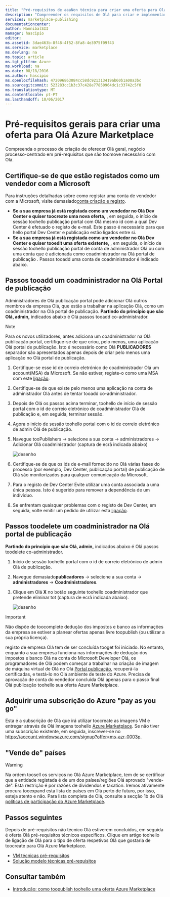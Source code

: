 ```yaml
---
title: "Pré-requisitos de aaaNon técnica para criar uma oferta para Olá Azure Marketplace | Microsoft Docs"
description: "Compreender os requisitos de Olá para criar e implementar uma toohello oferta Azure Marketplace para outros toopurchase."
services: marketplace-publishing
documentationcenter: 
author: HannibalSII
manager: hascipio
editor: 
ms.assetid: 3dae463b-8f48-4f52-8fa8-4e3975f09f43
ms.service: marketplace
ms.devlang: na
ms.topic: article
ms.tgt_pltfrm: Azure
ms.workload: na
ms.date: 08/18/2016
ms.author: hascipio
ms.openlocfilehash: 472096863084cc58dc921313419ab60b1a08a3bc
ms.sourcegitcommit: 523283cc1b3c37c428e77850964dc1c33742c5f0
ms.translationtype: MT
ms.contentlocale: pt-PT
ms.lasthandoff: 10/06/2017
---
```

# <a name="general-prerequisites-for-creating-an-offer-for-hello-azure-marketplace"></a>Pré-requisitos gerais para criar uma oferta para Olá Azure Marketplace
Compreenda o processo de criação de oferecer Olá geral, negócio processo-centrado em pré-requisitos que são toomove necessário com Olá.

## <a name="ensure-that-you-are-registered-as-a-seller-with-microsoft"></a>Certifique-se de que estão registados como um vendedor com a Microsoft
Para instruções detalhadas sobre como registar uma conta de vendedor com a Microsoft, visite demasiado[conta criação e registo](marketplace-publishing-accounts-creation-registration.md).

* **Se a sua empresa já está registada como um vendedor no Olá Dev Center e quiser toocreate uma nova oferta,** , em seguida, o início de sessão toohello publicação portal com Olá mesmo id com a qual Dev Center é efetuado o registo de e-mail. Este passo é necessário para que hello portal Dev Center e publicação estão ligados entre si.
* **Se a sua empresa já está registada como um vendedor no Olá Dev Center e quiser tooedit uma oferta existente,** , em seguida, o início de sessão toohello publicação portal de conta de administrador Olá ou com uma conta que é adicionada como coadministrador na Olá portal de publicação . Passos tooadd uma conta de coadministrador é indicado abaixo.

## <a name="steps-tooadd-a-co-admin-in-hello-publishing-portal"></a>Passos tooadd um coadministrador na Olá Portal de publicação
Administradores de Olá publicação portal pode adicionar Olá outros membros da empresa Olá, que estão a trabalhar na aplicação Olá, como um coadministrador na Olá portal de publicação. **Partindo do princípio que são Olá, admin,** indicados abaixo é Olá passos tooadd co-administrador.

> [!NOTE]
> Para os novos utilizadores, antes adiciona um coadministrador na Olá publicação portal, certifique-se de que criou, pelo menos, uma aplicação Olá portal de publicação. Isto é necessário como Olá **PUBLICADORES** separador são apresentados apenas depois de criar pelo menos uma aplicação no Olá portal de publicação.
> 
> 

1. Certifique-se esse id de correio eletrónico de coadministrador Olá um account(MSA) da Microsoft. Se não estiver, registe-o como uma MSA com este [ligação](https://signup.live.com/signup?uaid=0089f09ccae94043a0f07c2aaf928831&lic=1).
2. Certifique-se de que existe pelo menos uma aplicação na conta de administrador Olá antes de tentar tooadd co-administrador.
3. Depois de Olá os passos acima terminar, toohello de início de sessão portal com o id de correio eletrónico de coadministrador Olá de publicação e, em seguida, terminar sessão.
4. Agora o início de sessão toohello portal com o id de correio eletrónico de admin Olá de publicação.
5. Navegue tooPublishers -> selecione a sua conta -> administradores -> Adicionar Olá coadministrador (captura de ecrã indicada abaixo)
   
    ![desenho](media/marketplace-publishing-pre-requisites/imgAddAdmin_05.png)
6. Certifique-se de que os ids de e-mail fornecido no Olá várias fases do processo (por exemplo, Dev Center, publicação portal) de publicação de Olá são monitorizados para qualquer comunicação da Microsoft.
7. Para o registo de Dev Center Evite utilizar uma conta associada a uma única pessoa. Isto é sugerido para remover a dependência de um indivíduo.
8. Se enfrentam quaisquer problemas com o registo de Dev Center, em seguida, volte emitir um pedido de utilizar esta [ligação](https://developer.microsoft.com/en-us/windows/support).

## <a name="steps-toodelete-a-co-admin-in-hello-publishing-portal"></a>Passos toodelete um coadministrador na Olá portal de publicação
**Partindo do princípio que são Olá, admin,** indicados abaixo é Olá passos toodelete co-administrador.

1. Início de sessão toohello portal com o id de correio eletrónico de admin Olá de publicação.
2. Navegue demasiado**publicadores** -> selecione a sua conta -> **administradores** -> **Coadministradores**.
3. Clique em Olá **X** no botão seguinte toohello coadministrador que pretende eliminar tot (captura de ecrã indicada abaixo).
   
    ![desenho](media/marketplace-publishing-pre-requisites/imgDeleteAdmin_03.png)

> [!IMPORTANT]
> Não dispõe de toocomplete dedução dos impostos e banco as informações da empresa se estiver a planear ofertas apenas livre toopublish (ou utilizar a sua própria licença).
> 
> registo de empresa Olá tem de ser concluída tooget foi iniciado. No entanto, enquanto a sua empresa funciona nas informações de dedução dos impostos e banco Olá na conta do Microsoft Developer Olá, os programadores de Olá podem começar a trabalhar na criação de imagem de máquina virtual de Olá no Olá [Portal publicação](https://publish.windowsazure.com), recuperá-la certificadas, e testá-lo no Olá ambiente de teste do Azure. Precisa de aprovação de conta do vendedor concluída Olá apenas para o passo final Olá publicação toohello sua oferta Azure Marketplace.
> 
> 

## <a name="acquire-an-azure-pay-as-you-go-subscription"></a>Adquirir uma subscrição do Azure "pay as you go"
Esta é a subscrição de Olá que irá utilizar toocreate as imagens VM e entregar através de Olá imagens toohello [Azure Marketplace](https://azure.microsoft.com/marketplace/). Se não tiver uma subscrição existente, em seguida, inscrever-se no https://account.windowsazure.com/signup?offer=ms-azr-0003p.

## <a name="sell-from-countries"></a>"Vende de" países
> [!WARNING]
> Na ordem toosell os serviços no Olá Azure Marketplace, tem de se certificar que a entidade registada é de um dos países/regiões Olá aprovado "vende-de". Esta restrição é por razões de dividendos e taxation. Iremos ativamente procura tooexpand esta lista de países em Olá perto de futuro, por isso, esteja atento e não. Para lista completa de Olá, consulte a secção 1b de Olá [políticas de participação do Azure Marketplace](http://go.microsoft.com/fwlink/?LinkID=526833).
> 
> 

## <a name="next-steps"></a>Passos seguintes
Depois de pré-requisitos não técnico Olá estiverem concluídos, em seguida é oferta Olá pré-requisitos técnicos específicos. Clique em artigo toohello de ligação de Olá para o tipo de oferta respetivos Olá que gostaria de toocreate para Olá Azure Marketplace.

* [VM técnicas pré-requisitos](marketplace-publishing-vm-image-creation-prerequisites.md)
* [Solução modelo técnicas pré-requisitos](marketplace-publishing-solution-template-creation-prerequisites.md)

## <a name="see-also"></a>Consultar também
* [Introdução: como toopublish toohello uma oferta Azure Marketplace](marketplace-publishing-getting-started.md)


